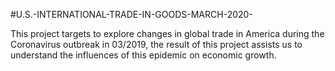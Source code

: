 #U.S.-INTERNATIONAL-TRADE-IN-GOODS-MARCH-2020-

This project targets to explore changes in global trade in America during the Coronavirus outbreak in 03/2019, the result of this project assists us to understand the
influences of this epidemic on economic growth.


